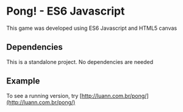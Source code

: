 # Pong! - ES6 Javascript
This game was developed using ES6 Javascript and HTML5 canvas

## Dependencies
This is a standalone project. No dependencies are needed

## Example
To see a running version, try [http://luann.com.br/pong/](http://luann.com.br/pong/)